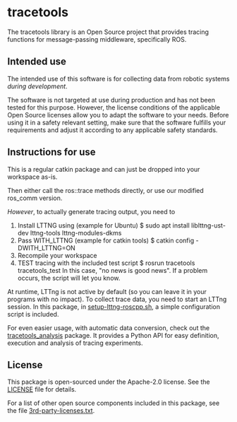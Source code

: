 # tracetools

The tracetools library is an Open Source project that provides tracing 
functions for message-passing middleware, specifically ROS.  

## Intended use 

The intended use of this software is for collecting data from robotic systems
*during development*.

The software is not targeted at use during production and has not been tested
for this purpose. However, the license conditions of the applicable Open Source
licenses allow you to adapt the software to your needs. Before using it in a
safety relevant setting, make sure that the software fulfills your requirements
and adjust it according to any applicable safety standards. 

## Instructions for use 

This is a regular catkin package and can just be dropped into your workspace as-is.

Then either call the ros::trace methods directly, or use our modified ros_comm version.

*However*, to actually generate tracing output, you need to 
 
1. Install LTTNG using (example for Ubuntu)
 	$ sudo apt install liblttng-ust-dev lttng-tools lttng-modules-dkms
2. Pass WITH_LTTNG (example for catkin tools)
	$ catkin config -DWITH_LTTNG=ON
3. Recompile your workspace
4. TEST tracing with the included test script
	$ rosrun tracetools tracetools_test
  In this case, "no news is good news". If a problem occurs, the script will
  let you know.
  

At runtime, LTTng is not active by default (so you can leave it in
your programs with no impact). To collect trace data, you need to
start an LTTng session. In this package, in 
[setup-lttng-roscpp.sh](scripts/setup-lttng-roscpp.sh), a simple 
configuration script is included.

For even easier usage, with automatic data conversion, check out the
[tracetools_analysis](https://github.com/bosch-robotics-cr/tracetools_analysis)
package. It provides a Python API for easy definition, execution and
analysis of tracing experiments.

## License 

This package is open-sourced under the Apache-2.0 license. See the 
[LICENSE](LICENSE) file for details. 

For a list of other open source components included in this package, see the 
file [3rd-party-licenses.txt](3rd-party-licenses.txt).

